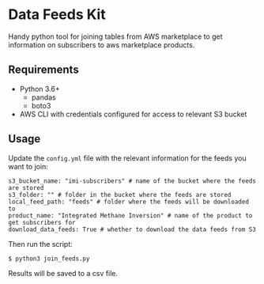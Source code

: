 # Data Feeds Kit
Handy python tool for joining tables from AWS marketplace to get information on subscribers to aws marketplace products.

## Requirements
- Python 3.6+
    - pandas
    - boto3
- AWS CLI with credentials configured for access to relevant S3 bucket

## Usage
Update the `config.yml` file with the relevant information for the feeds you want to join:

```
s3_bucket_name: "imi-subscribers" # name of the bucket where the feeds are stored
s3_folder: "" # folder in the bucket where the feeds are stored
local_feed_path: "feeds" # folder where the feeds will be downloaded to
product_name: "Integrated Methane Inversion" # name of the product to get subscribers for
download_data_feeds: True # whether to download the data feeds from S3
```

Then run the script:
```
$ python3 join_feeds.py
```

Results will be saved to a csv file.